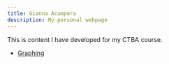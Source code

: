 ```yaml
---
title: Gianna Acampora
description: My personal webpage
---
```


This is content I have developed for my CTBA course.
- [Graphing](graphing/index.md)
